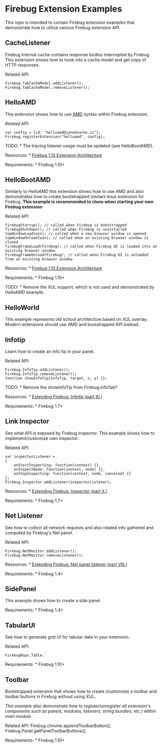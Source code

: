 Firebug Extension Examples
==========================

This repo is intended to contain Firebug extension examples that demonstrate how to utilize
various Firebug extension API.

CacheListener
-------------
Firebug internal cache contains response bodies intercepted by Firebug. This extension shows
how to hook into a cache model and get copy of HTTP responses.

Related API:

    Firebug.TabCacheModel.addListener();
    Firebug.TabCacheModel.removeListener();


HelloAMD
--------
This extension shows how to use [AMD](http://wiki.commonjs.org/wiki/Modules/AsynchronousDefinition)
syntax within Firebug extension.

Related API:

    var config = {id: "helloamd@janodvarko.cz"};
    Firebug.registerExtension("helloamd", config);

TODO:
    * The tracing listener usage must be updated (see HelloBootAMD).

Resources:
    * [Firebug 1.10 Extension Architecture](http://getfirebug.com/wiki/index.php/Firebug_1.10_Extension_Architecture)

Requirements:
    * Firebug 1.10+


HelloBootAMD
------------
Similarly to *HelloAMD* this extension shows how to use AMD and also demonstrates how to
create bootstrapped (restart-less) extension for Firebug. **This example is recommended to clone
when starting your own Firebug extension**



Related API:

    firebugStartup(); // called when Firebug is bootstrapped
    firebugShutdown(); // called when Firebug is uninstalled
    topWindowLoad(win); // called when a new browser window is opened
    topWindowUnload(win); // called when an existing browser window is closed
    firebugFrameLoad(Firebug); // called when Firebug UI is loaded into an existing browser window
    firebugFrameUnload(Firebug); // called when Firebug UI is unloaded from an existing browser window 

Resources:
    * [Firebug 1.10 Extension Architecture](http://getfirebug.com/wiki/index.php/Firebug_1.10_Extension_Architecture)

Requirements:
    * Firebug 1.10+

TODO:
    * Remove the XUL support, which is not used and demonstrated by *HelloAMD* example.


HelloWorld
----------
This example represents old school architecture based on XUL overlay. Modern extensions should 
use AMD and bootstrapped API instead.


Infotip
-------
Learn how to create an info tip in your panel.

Related API:

    Firebug.InfoTip.addListener();
    Firebug.InfoTip.removeListener();
    function showInfoTip(infoTip, target, x, y) {};

TODO:
    * Remove the showInfoTip from Firebug.InfoTab?

Resources:
    * [Extending Firebug, Infotip (part XI.)](http://www.softwareishard.com/blog/firebug-tutorial/extending-firebug-infotip-part-xi/)

Requirements:
    * Firebug 1.7+


Link Inspector
--------------
See what API is exposed by Firebug inspector. This example shows how to implement/customize
own inspector.

Related API:

    var inspectorListener =
    {
        onStartInspecting: function(context) {},
        onInspectNode: function(context, node) {},
        onStopInspecting: function(context, node, canceled) {}
    };
    Firebug.Inspector.addListener(inspectorListener);

Resources:
    * [Extending Firebug, Inspector (part X.)](http://www.softwareishard.com/blog/firebug-tutorial/extending-firebug-inspector-part-x/)

Requirements:
    * Firebug 1.7+


Net Listener
------------
See how to collect all network requests and also related info gathered and computed by Firebug's
Net panel.

Related API:

    Firebug.NetMonitor.addListener();
    Firebug.NetMonitor.removeListener();

Resources:
    * [Extending Firebug, Net panel listener (part VIII.)](http://www.softwareishard.com/blog/firebug-tutorial/extending-firebug-net-panel-listener-part-viii/)

Requirements:
    * Firebug 1.4+


SidePanel
---------
This example shows how to create a side panel.

Requirements:
    * Firebug 1.4+


TabularUI
---------
See how to generate grid UI for tabular data in your extension. 

Related API:

    FirebugReps.Table;

Requirements:
    * Firebug 1.10+


Toolbar
-------
Bootstrapped extension that shows how to create (customize) a toolbar and toolbar buttons in
Firebug without using XUL.

*This example also demonstrate how to register/unregister all extension's components such as
panels, modules, listeners, string bundles, etc.) within main module*

Related API:
    Firebug.chrome.appendToolbarButton();
    Firebug.Panel.getPanelToolbarButtons();

Requirements:
    * Firebug 1.10+
